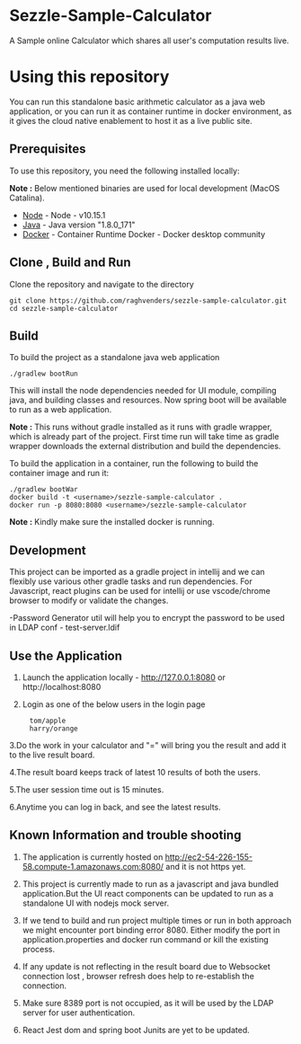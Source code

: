 # Sezzle-Sample-Calculator
A Sample online Calculator which shares all user's computation results live.


# Using this repository

You can run this standalone basic arithmetic calculator as a java web application, or you can run it as container runtime in docker environment, as it gives
the cloud native enablement to host it as a live public site.


## Prerequisites

To use this repository, you need the following installed locally:

<B>Note :</B> Below mentioned binaries are used for local development (MacOS Catalina).

- [Node](https://nodejs.org/) - Node - v10.15.1
- [Java](https://www.oracle.com/java/) - Java version "1.8.0_171"
- [Docker](https://www.docker.com/) - Container Runtime Docker  - Docker desktop community

## Clone , Build and Run

Clone the repository and navigate to the directory

```
git clone https://github.com/raghvenders/sezzle-sample-calculator.git
cd sezzle-sample-calculator
```

## Build

To build the project as a standalone java web application

```
./gradlew bootRun
```

This will install the node dependencies needed for UI module, compiling java, and building classes and resources.
Now spring boot will be available to run as a web application.

<B>Note :</B> This runs without gradle installed as it runs with gradle wrapper, which is already part of the project.
First time run will take time as gradle wrapper downloads the external distribution and build the dependencies.


To build the application in a container, run the following to build the container image and run it:

```
./gradlew bootWar
docker build -t <username>/sezzle-sample-calculator .
docker run -p 8080:8080 <username>/sezzle-sample-calculator
```

<B>Note :</B> Kindly make sure the installed docker is running.


## Development

This project can be imported as a gradle project in intellij and we can flexibly use various other gradle tasks and run dependencies.
For Javascript, react plugins can be used for intellij or use vscode/chrome browser to modify or validate the changes.

-Password Generator util will help you to encrypt the password to be used in LDAP conf - test-server.ldif


## Use the Application
1. Launch the application locally - http://127.0.0.1:8080 or http://localhost:8080

2. Login as one of the below users in the login page
```
     tom/apple
     harry/orange
```
3.Do the work in your calculator and "=" will bring you the result and add it to the live result board.

4.The result board keeps track of latest 10 results of both the users.

5.The user session time out is 15 minutes.

6.Anytime you can log in back, and see the latest results.

## Known Information and trouble shooting
1. The application is currently hosted on http://ec2-54-226-155-58.compute-1.amazonaws.com:8080/ and it is not https yet.

2. This project is currently made to run as a javascript and java bundled application.But the UI react components can be 
updated to run as a standalone UI with nodejs mock server.

2. If we tend to build and run project multiple times or run in both approach we might encounter port binding error 8080.
Either modify the port in application.properties and docker run command or kill the existing process.

3. If any update is not reflecting in the result board due to Websocket connection lost , 
   browser refresh does help to re-establish the connection.

4. Make sure 8389 port is not occupied, as it will be used by the LDAP server for user authentication.

5. React Jest dom and spring boot Junits are yet to be updated.






